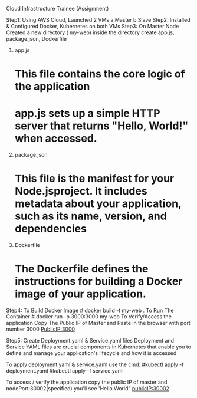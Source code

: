 Cloud Infrastructure Trainee (Assignment)

Step1: Using AWS Cloud, Launched 2 VMs 
        a.Master
        b.Slave
Step2: Installed & Configured Docker, Kubernetes on both VMs
Step3: On Master Node Created a new directory ( my-web)
        inside the directory create app.js, package.json, Dockerfile

   1. app.js
      # This file contains the core logic of the application
      # app.js sets up a simple HTTP server that returns "Hello, World!" when accessed.

  2. package.json
     # This file is the manifest for your Node.jsproject. It includes metadata about your application, such as its name, version, and dependencies

  3. Dockerfile
     # The Dockerfile defines the instructions for building a Docker image of your application.

Step4: To  Build  Docker Image 
       # docker build -t my-web .
       To Run The Container 
       # docker run -p 3000:3000 my-web
To Verify/Access the application Copy The Public IP of Master and Paste in the browser with port number 3000
      <PublicIP:3000>

Step5: Create Deployment.yaml  &  Service.yaml files 
      Deployment and Service YAML files are crucial components in Kubernetes that enable you to define and manage your application's lifecycle and how it is accessed

  To apply deployment.yaml  & service.yaml use the cmd:
  #kubectl apply -f deployment.yaml
  #kubectl apply -f service.yaml

  To access / verify  the application  copy the public IP of master and nodePort:30002(specified) you'll see 'Hello World"
  <publicIP:30002>


      
  
 
